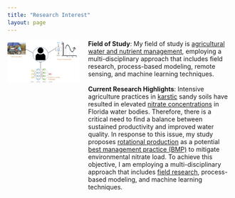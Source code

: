 ```yaml
---
title: "Research Interest"
layout: page
---
```


<div style="display: flex;">
  <div style="flex: 1;">
    <img src="research1.jpeg" alt="research highlight"/>
  </div>
  <div style="flex: 2; margin-left: 20px;">
<b>Field of Study</b>: My field of study is <a href="https://www.nifa.usda.gov/about-nifa/impacts/dashboard-agricultural-water-use-nutrient-management">agricultural water and nutrient management</a>, employing a multi-disciplinary approach that includes field research, process-based modeling, remote sensing, and machine learning techniques. <br>
    <br>
<b>Current Research Highlights</b>: Intensive agriculture practices in <a href="https://www.usgs.gov/mission-areas/water-resources/science/karst-aquifers">karstic</a> sandy soils have resulted in elevated <a href="https://www.mysuwanneeriver.com/DocumentCenter/View/130/2007-Nitrate-Trend-Report?bidId=">nitrate concentrations</a> in Florida water bodies. Therefore, there is a critical need to find a balance between sustained productivity and improved water quality. In response to this issue, my study proposes <a href="https://www.ams.usda.gov/grades-standards/crop-rotation-practice-standard#:~:text=Section%20205.205%2C%20the%20crop%20rotation%20practice%20standard%2C%20is,conserve%20nutrients%2C%20and%20protect%20the%20soil%20against%20erosion.">rotational production</a> as a potential <a href="https://www.fdacs.gov/Agriculture-Industry/Water/Agricultural-Best-Management-Practices">best management practice (BMP)</a> to mitigate environmental nitrate load. To achieve this objective, I am employing a multi-disciplinary approach that includes <a href="https://edis.ifas.ufl.edu/publication/AE581">field research</a>, process-based modeling, and machine learning techniques.   
  </div>
</div>




